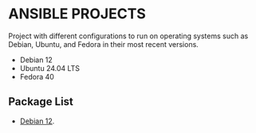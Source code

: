 # ANSIBLE PROJECTS

Project with different configurations to run on operating systems such as Debian, Ubuntu, and Fedora in their most recent versions.

- Debian 12
- Ubuntu 24.04 LTS
- Fedora 40

## Package List

- [Debian 12](docs/debian-md/debian-package.md).
